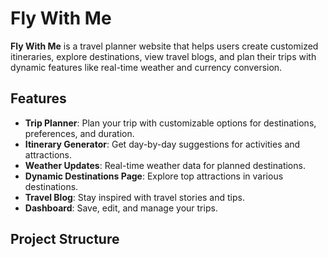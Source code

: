 # Fly With Me

**Fly With Me** is a travel planner website that helps users create customized itineraries, explore destinations, view travel blogs, and plan their trips with dynamic features like real-time weather and currency conversion.

## Features
- **Trip Planner**: Plan your trip with customizable options for destinations, preferences, and duration.
- **Itinerary Generator**: Get day-by-day suggestions for activities and attractions.
- **Weather Updates**: Real-time weather data for planned destinations.
- **Dynamic Destinations Page**: Explore top attractions in various destinations.
- **Travel Blog**: Stay inspired with travel stories and tips.
- **Dashboard**: Save, edit, and manage your trips.

## Project Structure
